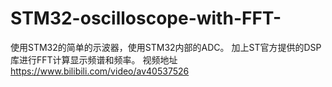 # STM32-oscilloscope-with-FFT-

使用STM32的简单的示波器，使用STM32内部的ADC。
加上ST官方提供的DSP库进行FFT计算显示频谱和频率。
视频地址 https://www.bilibili.com/video/av40537526
